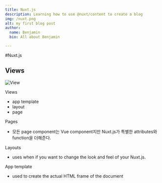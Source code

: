 ```yaml
---
title: Nuxt.js
description: Learning how to use @nuxt/content to create a blog
img: /nuxt.png
alt: my first blog post
author:
  name: Benjamin
  bio: All about Benjamin

---
```



#Nuxt.js
## Views
![View](img/nuxtjsView.png)

Views
  - app template
  - layout
  - page

Pages
  - 모든 page component는 Vue component지만 Nuxt.js가 
특별한 attributes와 function을 더해준다. 
    
    
Layouts
  - uses when if you want to change the look and feel of your Nuxt.js.

App template
  - used to create the actual HTML frame of the document

